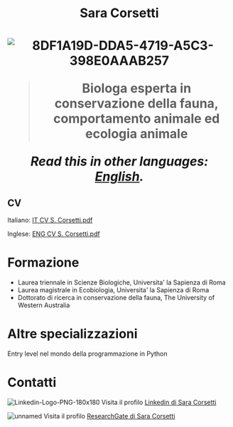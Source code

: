 <h1 align="center"> Sara Corsetti
<h1 align="center">

![8DF1A19D-DDA5-4719-A5C3-398E0AAAB257](https://github.com/user-attachments/assets/cc3d2b3d-1f63-4ced-8eb7-0359fea1d255)

> Biologa esperta in conservazione della fauna, comportamento animale ed ecologia animale

*Read this in other languages: [English](README.EN.md).*

## CV
Italiano:
[IT CV S. Corsetti.pdf](https://github.com/user-attachments/files/18708943/IT.CV.S.Corsetti.pdf)

Inglese:
[ENG CV S. Corsetti.pdf](https://github.com/user-attachments/files/18708946/ENG.CV.S.Corsetti.pdf)

# Formazione
- Laurea triennale in Scienze Biologiche, Universita' la Sapienza di Roma
- Laurea magistrale in Ecobiologia, Universita' la Sapienza di Roma
- Dottorato di ricerca in conservazione della fauna, The University of Western Australia

# Altre specializzazioni
Entry level nel mondo della programmazione in Python

# Contatti
![Linkedin-Logo-PNG-180x180](https://github.com/user-attachments/assets/332e9b9d-f5fa-41bc-845d-0ce91e6608f2)  Visita il profilo [Linkedin di Sara Corsetti]([url](https://www.linkedin.com/in/sara-corsetti-38547b199/))

![unnamed](https://github.com/user-attachments/assets/640401b5-f3a7-41fa-ab40-7fccb285ec2c)  Visita il profilo [ResearchGate di Sara Corsetti]([url]((https://www.researchgate.net/profile/Sara-Corsetti))) 


